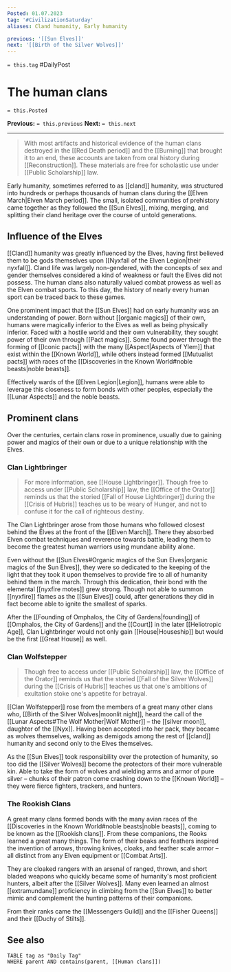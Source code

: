 ```yaml
---
Posted: 01.07.2023
tag: '#CivilizationSaturday'
aliases: Cland humanity, Early humanity

previous: '[[Sun Elves]]'
next: '[[Birth of the Silver Wolves]]'
---
```


`= this.tag` #DailyPost

# The human clans

`= this.Posted`

**Previous:** `= this.previous`
**Next:** `= this.next`

---

> With most artifacts and historical evidence of the human clans destroyed in the [[Red Death period]] and the [[Burning]] that brought it to an end, these accounts are taken from oral history during [[Reconstruction]]. These materials are free for scholastic use under [[Public Scholarship]] law.

Early humanity, sometimes referred to as [[cland]] humanity, was structured into hundreds or perhaps thousands of human clans during the [[Elven March|Elven March period]]. The small, isolated communities of prehistory came together as they followed the [[Sun Elves]], mixing, merging, and splitting their cland heritage over the course of untold generations.

## Influence of the Elves

[[Cland]] humanity was greatly influenced by the Elves, having first believed them to be gods themselves upon [[Nyxfall of the Elven Legion|their nyxfall]]. Cland life was largely non-gendered, with the concepts of sex and gender themselves considered a kind of weakness or fault the Elves did not possess. The human clans also naturally valued combat prowess as well as the Elven combat sports. To this day, the history of nearly every human sport can be traced back to these games.

One prominent impact that the [[Sun Elves]] had on early humanity was an understanding of power. Born without [[organic magics]] of their own, humans were magically inferior to the Elves as well as being physically inferior. Faced with a hostile world and their own vulnerability, they sought power of their own through [[Pact magics]]. Some found power through the forming of [[Iconic pacts]] with the many [[Aspect|Aspects of Ylem]] that exist within the [[Known World]], while others instead formed [[Mutualist pacts]] with races of the [[Discoveries in the Known World#noble beasts|noble beasts]].

Effectively wards of the [[Elven Legion|Legion]], humans were able to leverage this closeness to form bonds with other peoples, especially the [[Lunar Aspects]] and the noble beasts.

## Prominent clans

Over the centuries, certain clans rose in prominence, usually due to gaining power and magics of their own or due to a unique relationship with the Elves.

### Clan Lightbringer

> For more information, see [[House Lightbringer]]. Though free to access under [[Public Scholarship]] law, the [[Office of the Orator]] reminds us that the storied [[Fall of House Lightbringer]] during the [[Crisis of Hubris]] teaches us to be weary of Hunger, and not to confuse it for the call of righteous destiny.

The Clan Lightbringer arose from those humans who followed closest behind the Elves at the front of the [[Elven March]]. There they absorbed Elven combat techniques and reverence towards battle, leading them to become the greatest human warriors using mundane ability alone.

Even without the [[Sun Elves#Organic magics of the Sun Elves|organic magics of the Sun Elves]], they were so dedicated to the keeping of the light that they took it upon themselves to provide fire to all of humanity behind them in the march. Through this dedication, their bond with the elemental [[nyxfire motes]] grew strong. Though not able to summon [[nyxfire]] flames as the [[Sun Elves]] could, after generations they did in fact become able to ignite the smallest of sparks.

After the [[Founding of Omphalos, the City of Gardens|founding]] of [[Omphalos, the City of Gardens]] and the [[Court]] in the later [[Heliotropic Age]], Clan Lightbringer would not only gain [[House|Houseship]] but would be the first [[Great House]] as well.

### Clan Wolfstepper

> Though free to access under [[Public Scholarship]] law, the [[Office of the Orator]] reminds us that the storied [[Fall of the Silver Wolves]] during the [[Crisis of Hubris]] teaches us that one's ambitions of exultation stoke one's appetite for betrayal.

[[Clan Wolfstepper]] rose from the members of a great many other clans who, [[Birth of the Silver Wolves|moonlit night]], heard the call of the [[Lunar Aspects#The Wolf Mother|Wolf Mother]] – the [[silver moon]], daughter of the [[Nyx]]. Having been accepted into her pack, they became as wolves themselves, walking as demigods among the rest of [[cland]] humanity and second only to the Elves themselves.

As the [[Sun Elves]] took responsibility over the protection of humanity, so too did the [[Silver Wolves]] become the protectors of their more vulnerable kin. Able to take the form of wolves and wielding arms and armor of pure silver – chunks of their patron come crashing down to the [[Known World]] – they were fierce fighters, trackers, and hunters.

### The Rookish Clans

A great many clans formed bonds with the many avian races of the [[Discoveries in the Known World#noble beasts|noble beasts]], coming to be known as the [[Rookish clans]]. From these companions, the Rooks learned a great many things. The form of their beaks and feathers inspired the invention of arrows, throwing knives, cloaks, and feather scale armor – all distinct from any Elven equipment or [[Combat Arts]].

They are cloaked rangers with an arsenal of ranged, thrown, and short bladed weapons who quickly became some of humanity's most proficient hunters, albeit after the [[Silver Wolves]]. Many even learned an almost [[extramundane]] proficiency in climbing from the [[Sun Elves]] to better mimic and complement the hunting patterns of their companions.

From their ranks came the [[Messengers Guild]] and the [[Fisher Queens]] and their [[Duchy of Stilts]].

## See also
```dataview
TABLE tag as "Daily Tag"
WHERE parent AND contains(parent, [[Human clans]])
```
